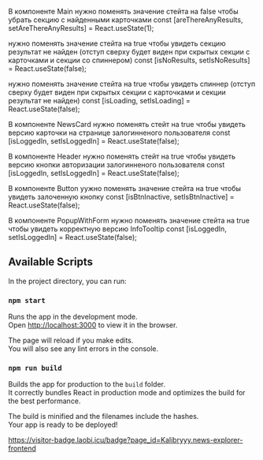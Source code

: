 В компоненте Main нужно поменять значение стейта на false чтобы убрать секцию с найденными карточками
const [areThereAnyResults, setAreThereAnyResults] = React.useState(1);

нужно поменять значение стейта на true чтобы увидеть секцию результат не найден (отступ сверху будет виден при скрытых секции с карточками и секции со спиннером)
const [isNoResults, setIsNoResults] = React.useState(false);

нужно поменять значение стейта на true чтобы увидеть спиннер (отступ сверху будет виден при скрытых секции с карточками и секции результат не найден)
const [isLoading, setIsLoading] = React.useState(false);

В компоненте NewsCard нужно поменять стейт на true чтобы увидеть версию карточки на странице залогинненого пользователя
const [isLoggedIn, setIsLoggedIn] = React.useState(false);

В компоненте Header нужно поменять стейт на true чтобы увидеть версию кнопки авторизации залогинненого пользователя
const [isLoggedIn, setIsLoggedIn] = React.useState(false);

В компоненте Button yужно поменять значение стейта на true чтобы увидеть залоченную кнопку
const [isBtnInactive, setIsBtnInactive] = React.useState(false);

В компоненте PopupWithForm нужно поменять значение стейта на true чтобы увидеть корректную версию InfoTooltip
const [isLoggedIn, setIsLoggedIn] = React.useState(false);

## Available Scripts

In the project directory, you can run:

### `npm start`

Runs the app in the development mode.\
Open [http://localhost:3000](http://localhost:3000) to view it in the browser.

The page will reload if you make edits.\
You will also see any lint errors in the console.

### `npm run build`

Builds the app for production to the `build` folder.\
It correctly bundles React in production mode and optimizes the build for the best performance.

The build is minified and the filenames include the hashes.\
Your app is ready to be deployed!

https://visitor-badge.laobi.icu/badge?page_id=Kalibryyy.news-explorer-frontend


